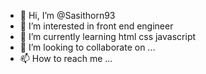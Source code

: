 - 👋 Hi, I’m @Sasithorn93
- 👀 I’m interested in front end engineer
- 🌱 I’m currently learning html css javascript
- 💞️ I’m looking to collaborate on ...
- 📫 How to reach me ...

<!---
Sasithorn93/Sasithorn93 is a ✨ special ✨ repository because its `README.md` (this file) appears on your GitHub profile.
You can click the Preview link to take a look at your changes.
--->
